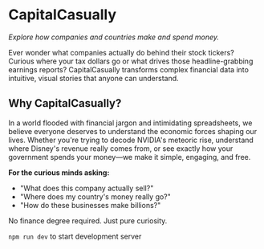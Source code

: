 # CapitalCasually

*Explore how companies and countries make and spend money.*

Ever wonder what companies actually do behind their stock tickers? Curious where your tax dollars go or what drives those headline-grabbing earnings reports? CapitalCasually transforms complex financial data into intuitive, visual stories that anyone can understand.

## Why CapitalCasually?

In a world flooded with financial jargon and intimidating spreadsheets, we believe everyone deserves to understand the economic forces shaping our lives. Whether you're trying to decode NVIDIA's meteoric rise, understand where Disney's revenue really comes from, or see exactly how your government spends your money—we make it simple, engaging, and free.

**For the curious minds asking:**
- "What does this company actually sell?"
- "Where does my country's money really go?"
- "How do these businesses make billions?"

No finance degree required. Just pure curiosity.

`npm run dev` to start development server
